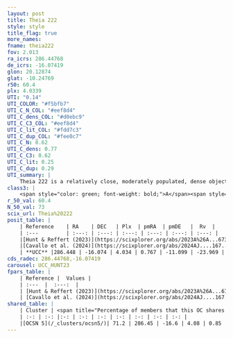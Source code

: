 ```yaml
---
layout: post
title: Theia 222
style: style
title_flag: true
more_names: 
fname: theia222
fov: 2.013
ra_icrs: 286.44768
de_icrs: -16.07419
glon: 20.12874
glat: -10.24769
r50: 60.4
plx: 4.0339
UTI: "0.14"
UTI_COLOR: "#f5bfb7"
UTI_C_N_COL: "#eef8d4"
UTI_C_dens_COL: "#d0ebc9"
UTI_C_C3_COL: "#eef8d4"
UTI_C_lit_COL: "#fdd7c3"
UTI_C_dup_COL: "#fee0c7"
UTI_C_N: 0.62
UTI_C_dens: 0.77
UTI_C_C3: 0.62
UTI_C_lit: 0.25
UTI_C_dup: 0.29
UTI_summary: |
    Theia 222 is a relatively close, moderately populated, dense object of intermediate C3 quality. It was recently reported in the literature.<br><br><span style="color: #99180f; font-weight: bold;">Warning: </span>This is possibly a duplicated object, which shares a significant percentage of members with at least one previously reported entry.
class3: |
    <span style="color: green; font-weight: bold;">A</span><span style="color: red; font-weight: bold;">C</span>
r_50_val: 60.4
N_50_val: 73
scix_url: Theia%20222
posit_table: |
    | Reference    | RA    | DEC   | Plx  | pmRA  | pmDE   |  Rv  |
    | :---         | :---: | :---: | :---: | :---: | :---: | :---: |
    |[Hunt & Reffert (2023)](https://scixplorer.org/abs/2023A%26A...673A.114H) | 286.569 | -15.608 | 4.022 | 0.668 | -11.246 | -25.718 |
    |[Cavallo et al. (2024)](https://scixplorer.org/abs/2024AJ....167...12C) | 285.998 | -16.478 | 4.011 | -- | -- | -- |
    | **UCC** |286.448 | -16.074 | 4.034 | 0.767 | -11.099 | -23.969 | 
cds_radec: 286.44768,-16.07419
carousel: UCC_HUNT23
fpars_table: |
    | Reference |  Values |
    | :---  |  :---:  |
    | [Hunt & Reffert (2023)](https://scixplorer.org/abs/2023A%26A...673A.114H) | `AV50=0.193, diffAV50=0.549, MOD50=6.957, logAge50=8.153` |
    | [Cavallo et al. (2024)](https://scixplorer.org/abs/2024AJ....167...12C) | `AV50=0.73, dMod50=7.06, logAge50=8.02, [Fe/H]50=0.22` |
shared_table: |
    | Cluster | <span title="Percentage of members that this OC shares with the ones listed">%</span>   | RA   | DEC   | Plx   | pmRA  | pmDE  | Rv | UTI |
    | :-: | :-: |:-: | :-: | :-: | :-: | :-: | :-: | :-: |
    |[OCSN 5](/_clusters/ocsn5/)| 71.2 | 286.45 | -16.6 | 4.08 | 0.85 | -11.52 | -24.13 |0.41 |
---
```


